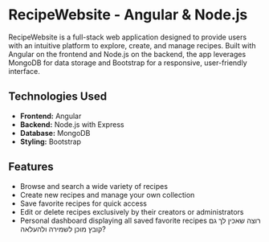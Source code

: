 
# RecipeWebsite - Angular & Node.js

RecipeWebsite is a full-stack web application designed to provide users with an intuitive platform to explore, create, and manage recipes. Built with Angular on the frontend and Node.js on the backend, the app leverages MongoDB for data storage and Bootstrap for a responsive, user-friendly interface.

## Technologies Used

* **Frontend:** Angular
* **Backend:** Node.js with Express
* **Database:** MongoDB
* **Styling:** Bootstrap

## Features

* Browse and search a wide variety of recipes
* Create new recipes and manage your own collection
* Save favorite recipes for quick access
* Edit or delete recipes exclusively by their creators or administrators
* Personal dashboard displaying all saved favorite recipes
רוצה שאכין לך גם קובץ מוכן לשמירה ולהעלאה?
